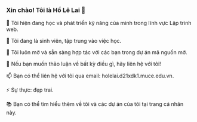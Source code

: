 ### Xin chào! Tôi là Hồ Lê Lai 👋

🌱 Tôi hiện đang học và phát triển kỹ năng của mình trong lĩnh vực Lập trình web.

🔭 Tôi đang là sinh viên, tập trung vào việc học.

👯 Tôi luôn mở và sẵn sàng hợp tác với các bạn trong dự án mã nguồn mở.

💬 Nếu bạn muốn thảo luận về bất kỳ điều gì, hãy liên hệ với tôi!

📫 Bạn có thể liên hệ với tôi qua email: holelai.d21xdk1.muce.edu.vn.

⚡ Sự thực: đẹp trai.

📚 Bạn có thể tìm hiểu thêm về tôi và các dự án của tôi tại trang cá nhân này.

